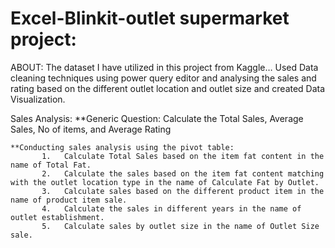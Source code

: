 # Excel-Blinkit-outlet supermarket project:
ABOUT:
       The dataset I have utilized in this project from Kaggle… Used Data cleaning techniques using power query editor and analysing the sales and rating based on the different outlet location and outlet size and created Data Visualization.
       
Sales Analysis:
    **Generic Question:
            Calculate the Total Sales, Average Sales, No of items, and Average Rating

    **Conducting sales analysis using the pivot table:
           1.	Calculate Total Sales based on the item fat content in the name of Total Fat.
           2.	Calculate the sales based on the item fat content matching with the outlet location type in the name of Calculate Fat by Outlet.
           3.	Calculate sales based on the different product item in the name of product item sale.
           4.	Calculate the sales in different years in the name of outlet establishment.
           5.	Calculate sales by outlet size in the name of Outlet Size sale.





       
